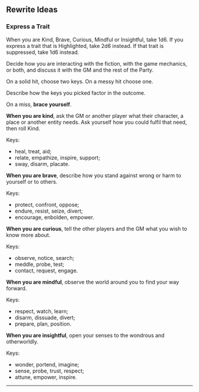 ## Rewrite Ideas

### Express a Trait

When you are Kind, Brave, Curious, Mindful or Insightful, take 1d6. If you express a trait that is Highlighted, take 2d6 instead. If that trait is suppressed, take 1d6 instead.

Decide how you are interacting with the fiction, with the game mechanics, or both, and discuss it with the GM and the rest of the Party.

On a solid hit, choose two keys. On a messy hit choose one.

Describe how the keys you picked factor in the outcome.

On a miss, **brace yourself**.

**When you are kind**, ask the GM or another player what their character, a place or another entity needs. Ask yourself how you could fulfil that need, then roll Kind.

Keys:
- heal, treat, aid;
- relate, empathize, inspire, support;
- sway, disarm, placate.

**When you are brave**, describe how you stand against wrong or harm to yourself or to others.

Keys:
- protect, confront, oppose;
- endure, resist, seize, divert;
- encourage, enbolden, empower.

**When you are curious**, tell the other players and the GM what you wish to know more about.

Keys:
- observe, notice, search;
- meddle, probe, test;
- contact, request, engage.

**When you are mindful**, observe the world around you to find your way forward.

Keys:
- respect, watch, learn;
- disarm, dissuade, divert;
- prepare, plan, position.

**When you are insightful**, open your senses to the wondrous and otherworldly.

Keys:
- wonder, portend, imagine;
- sense, probe, trust, respect;
- attune, empower, inspire.
---

